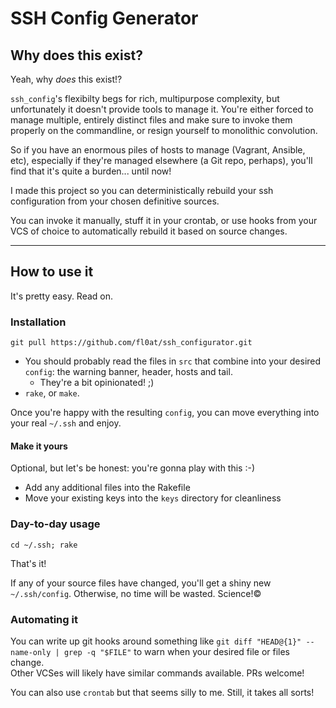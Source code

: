# SSH Config Generator

## Why does this exist?

Yeah, why _does_ this exist!?

`ssh_config`'s flexibilty begs for rich, multipurpose complexity, but unfortunately it doesn't provide tools to manage it. You're either forced to manage multiple, entirely distinct files and make sure to invoke them properly on the commandline, or resign yourself to monolithic convolution.

So if you have an enormous piles of hosts to manage (Vagrant, Ansible, etc), especially if they're managed elsewhere (a Git repo, perhaps), you'll find that it's quite a burden... until now!

I made this project so you can deterministically rebuild your ssh configuration from your chosen definitive sources.

You can invoke it manually, stuff it in your crontab, or use hooks from your VCS of choice to automatically rebuild it based on source changes.

----------------

## How to use it

It's pretty easy. Read on.

### Installation

`git pull https://github.com/fl0at/ssh_configurator.git`

* You should probably read the files in `src` that combine into your desired `config`: the warning banner, header, hosts and tail.
  * They're a bit opinionated! ;)
* `rake`, or `make`.

Once you're happy with the resulting `config`, you can move everything into your real `~/.ssh` and enjoy.

#### Make it yours
Optional, but let's be honest: you're gonna play with this :-)

* Add any additional files into the Rakefile
* Move your existing keys into the `keys` directory for cleanliness

### Day-to-day usage

`cd ~/.ssh; rake`

That's it!

If any of your source files have changed, you'll get a shiny new `~/.ssh/config`. Otherwise, no time will be wasted. Science!©

### Automating it

You can write up git hooks around something like `git diff "HEAD@{1}" --name-only | grep -q "$FILE"` to warn when your desired file or files change.  
Other VCSes will likely have similar commands available. PRs welcome!

You can also use `crontab` but that seems silly to me. Still, it takes all sorts!
